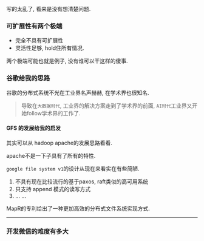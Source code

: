 写的太乱了, 看来是没有想清楚问题.


### 可扩展性有两个极端

- 完全不具有可扩展性
- 灵活性足够, hold住所有情况.

两个极端可能也就是例子, 没有谁可以干这样的傻事.

### 谷歌给我的思路

谷歌的分布式系统不光在工业界名声赫赫, 在学术界也很知名.

> 导致在`大数据时代`, 工业界的解决方案走到了学术界的前面, `AI时代`工业界又开始follow学术界的工作了.


#### GFS 的发展给我的启发

其实可以从 hadoop apache的发展思路看看.

apache不是一下子具有了所有的特性.


`google file system v1`的设计从现在来看实在有些简陋.

1. 不具有现在比较流行的基于paxos, raft类似的高可用系统
2. 只支持 append 模式的读写方式
3. ... ...

MapR的专利给出了一种更加高效的分布式文件系统实现方式.



---

### 开发微信的难度有多大

